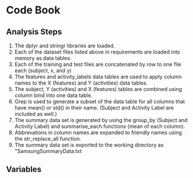 # Code Book

## Analysis Steps

1. The dplyr and stringr libraries are loaded.
2. Each of the dataset files listed above in requirements are loaded into memory as data tables.
3. Each of the training and test files are concatenated by row to one file each (subject, x, and y)
4. The features and activity\_labels data tables are used to apply column names to the X (features) and Y (activities) data tables.
5. The subject, Y (activities) and X (features) tables are combined using column bind into one data table.
6. Grep is used to generate a subset of the data table for all columns that have mean() or std() in their name.  (Subject and Activity Label are included as well.)
7. The summary data set is generated by using the group\_by (Subject and Activity Label) and summarise\_each functions (mean of each column).
8. Abbrevations in column names are expanded to friendly names using the str\_replace\_all function.
9. The summary data set is exported to the working directory as "SamsungSummaryData.txt

## Variables
